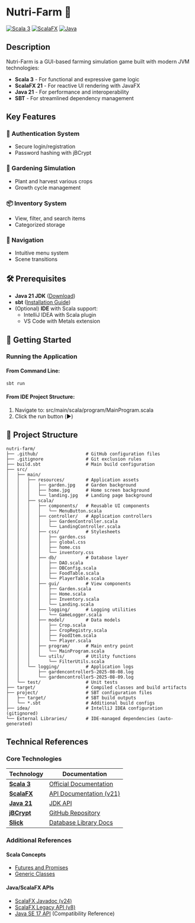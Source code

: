 # Nutri-Farm 🌱

[![Scala 3](https://img.shields.io/badge/Scala-3.x-DE3423)](https://scala-lang.org)
[![ScalaFX](https://img.shields.io/badge/ScalaFX-21.0.0-blue)](https://scalafx.org)
[![Java](https://img.shields.io/badge/Java-21-007396)](https://openjdk.org)

## Description

Nutri-Farm is a GUI-based farming simulation game built with modern JVM technologies:

- **Scala 3** - For functional and expressive game logic
- **ScalaFX 21** - For reactive UI rendering with JavaFX
- **Java 21** - For performance and interoperability
- **SBT** - For streamlined dependency management

## Key Features

### 🌟 Authentication System
- Secure login/registration
- Password hashing with jBCrypt

### 🌱 Gardening Simulation
- Plant and harvest various crops
- Growth cycle management

### 📦 Inventory System
- View, filter, and search items
- Categorized storage

### 🧭 Navigation
- Intuitive menu system
- Scene transitions

## 🛠️ Prerequisites

- **Java 21 JDK** ([Download](https://adoptium.net/))
- **sbt** ([Installation Guide](https://www.scala-sbt.org/1.x/docs/Setup.html))
- (Optional) **IDE** with Scala support:
  - IntelliJ IDEA with Scala plugin
  - VS Code with Metals extension

## 🚀 Getting Started

### Running the Application

#### From Command Line:
```bash
sbt run
```

#### From IDE Project Structure:
1. Navigate to: src/main/scala/program/MainProgram.scala
2. Click the run button (▶️)

## 📁 Project Structure

```text
nutri-farm/
├── .github/                  # GitHub configuration files
├── .gitignore                # Git exclusion rules
├── build.sbt                 # Main build configuration
├── src/
│   ├── main/
│   │   ├── resources/        # Application assets
│   │   │   ├── garden.jpg    # Garden background
│   │   │   ├── home.jpg      # Home screen background
│   │   │   └── landing.jpg   # Landing page background
│   │   ├── scala/
│   │   │   ├── components/   # Reusable UI components
│   │   │   │   └── MenuButton.scala
│   │   │   ├── controller/   # Application controllers
│   │   │   │   ├── GardenController.scala
│   │   │   │   └── LandingController.scala
│   │   │   ├── css/          # Stylesheets
│   │   │   │   ├── garden.css
│   │   │   │   ├── global.css
│   │   │   │   ├── home.css
│   │   │   │   └── inventory.css
│   │   │   ├── db/           # Database layer
│   │   │   │   ├── DAO.scala
│   │   │   │   ├── DBConfig.scala
│   │   │   │   ├── FoodTable.scala
│   │   │   │   └── PlayerTable.scala
│   │   │   ├── gui/          # View components
│   │   │   │   ├── Garden.scala
│   │   │   │   ├── Home.scala
│   │   │   │   ├── Inventory.scala
│   │   │   │   └── Landing.scala
│   │   │   ├── logging/      # Logging utilities
│   │   │   │   └── GameLogger.scala
│   │   │   ├── model/        # Data models
│   │   │   │   ├── Crop.scala
│   │   │   │   ├── CropRegistry.scala
│   │   │   │   ├── FoodItem.scala
│   │   │   │   └── Player.scala
│   │   │   ├── program/      # Main entry point
│   │   │   │   └── MainProgram.scala
│   │   │   └── utils/        # Utility functions
│   │   │       └── FilterUtils.scala
│   │   └── logging/          # Application logs
│   │       ├── gardencontroller5-2025-08-08.log
│   │       └── gardencontroller5-2025-08-09.log
│   └── test/                 # Unit tests
├── target/                   # Compiled classes and build artifacts
├── project/                  # SBT configuration files
│   ├── target/               # SBT build outputs
│   └── *.sbt                 # Additional build configs
├── idea/                     # IntelliJ IDEA configuration (gitignored)
└── External Libraries/       # IDE-managed dependencies (auto-generated)
```

## Technical References

### Core Technologies

| Technology | Documentation |
|------------|--------------|
| [**Scala 3**](https://scala-lang.org) | [Official Documentation](https://docs.scala-lang.org/scala3/) |
| [**ScalaFX**](https://scalafx.org) | [API Documentation (v21)](https://scalafx.org/api/21.0.0-R32/) |
| [**Java 21**](https://openjdk.org/projects/jdk/21/) | [JDK API](https://docs.oracle.com/en/java/javase/21/docs/api/) |
| [**jBCrypt**](https://github.com/jeremyh/jBCrypt) | [GitHub Repository](https://github.com/jeremyh/jBCrypt) |
| [**Slick**](https://scala-slick.org) | [Database Library Docs](https://scala-slick.org/doc/3.5.0-M1/) |

### Additional References

#### Scala Concepts
- [Futures and Promises](https://docs.scala-lang.org/overviews/core/futures.html)
- [Generic Classes](https://docs.scala-lang.org/tour/generic-classes.html)

#### Java/ScalaFX APIs
- [ScalaFX Javadoc (v24)](https://javadoc.io/doc/org.scalafx/scalafx_3/latest/index.html)
- [ScalaFX Legacy API (v8)](https://scalafx.org/api/8.0/index.html#package)
- [Java SE 17 API](https://docs.oracle.com/en/java/javase/17/docs/api/index.html) (Compatibility Reference)

